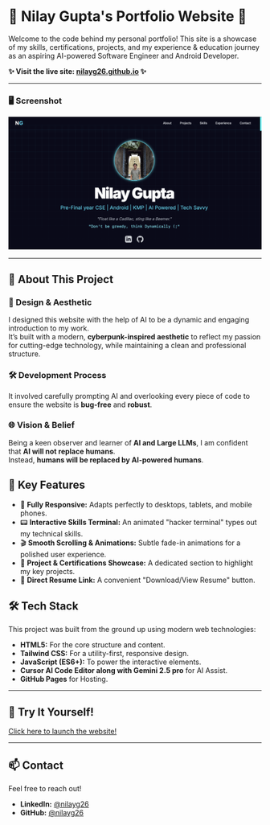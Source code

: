 # 🚀 Nilay Gupta's Portfolio Website 🚀

Welcome to the code behind my personal portfolio! This site is a showcase of my skills, certifications, projects, and my experience & education journey as an aspiring AI-powered Software Engineer and Android Developer.

**✨ Visit the live site: [nilayg26.github.io](https://nilayg26.github.io/) ✨**

---

### 🖥️ Screenshot

![A screenshot of the portfolio website's hero section, showing a profile picture and the title 'Nilay Gupta'.](Assets/screenshot.png)

---

## 🤖 About This Project

### 🎨 Design & Aesthetic
I designed this website with the help of AI to be a dynamic and engaging introduction to my work.  
It’s built with a modern, **cyberpunk-inspired aesthetic** to reflect my passion for cutting-edge technology, while maintaining a clean and professional structure.  

### 🛠️ Development Process
It involved carefully prompting AI and overlooking every piece of code to ensure the website is **bug-free** and **robust**.  

### 🌐 Vision & Belief
Being a keen observer and learner of **AI and Large LLMs**, I am confident that **AI will not replace humans**.  
Instead, **humans will be replaced by AI-powered humans**.  


## 🌟 Key Features

-   📱 **Fully Responsive:** Adapts perfectly to desktops, tablets, and mobile phones.
-   📟 **Interactive Skills Terminal:** An animated "hacker terminal" types out my technical skills.
-   🎬 **Smooth Scrolling & Animations:** Subtle fade-in animations for a polished user experience.
-   📂 **Project & Certifications Showcase:** A dedicated section to highlight my key projects.
-   📄 **Direct Resume Link:** A convenient "Download/View Resume" button.

## 🛠️ Tech Stack

This project was built from the ground up using modern web technologies:

-   **HTML5:** For the core structure and content.
-   **Tailwind CSS:** For a utility-first, responsive design.
-   **JavaScript (ES6+):** To power the interactive elements.
-   **Cursor AI Code Editor along with Gemini 2.5 pro** for AI Assist.
-   **GitHub Pages** for Hosting.


---

## 🚀 Try It Yourself!

[Click here to launch the website!](https://nilayg26.github.io)

---

## 📫 Contact

Feel free to reach out!

-   **LinkedIn:** [@nilayg26](https://www.linkedin.com/in/nilayg26/)
-   **GitHub:** [@nilayg26](https://github.com/nilayg26)
